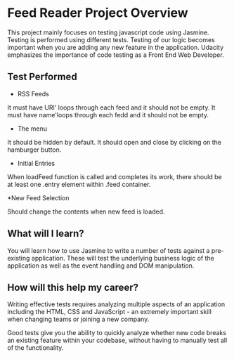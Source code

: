 # Feed Reader Project Overview

This project mainly focuses on testing javascript code using Jasmine. Testing is performed using different tests. Testing of our logic becomes important when you are adding any new feature in the application. Udacity emphasizes the importance of code testing as a Front End Web Developer.


## Test Performed

* RSS Feeds

It must have URl' loops through each feed and it should not be empty. It must have name'loops through each fedd and it should not be empty.

* The menu

It should be hidden by default. It should open and close by clicking on the hamburger button.

* Initial Entries

When loadFeed function is called and completes its work, there should be at least one .entry element within .feed container.

*New Feed Selection

Should change the contents when new feed is loaded.


## What will I learn?

You will learn how to use Jasmine to write a number of tests against a pre-existing application. These will test the underlying business logic of the application as well as the event handling and DOM manipulation.


## How will this help my career?

Writing effective tests requires analyzing multiple aspects of an application including the HTML, CSS and JavaScript - an extremely important skill when changing teams or joining a new company.

Good tests give you the ability to quickly analyze whether new code breaks an existing feature within your codebase, without having to manually test all of the functionality.
